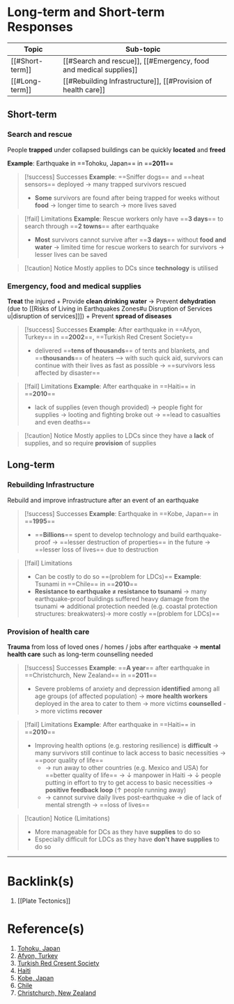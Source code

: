 # Long-term and Short-term Responses
| Topic      | Sub-topic |
| ---------- | --------- |
| [[#Short-term]] |[[#Search and rescue]], [[#Emergency, food and medical supplies]]           |
| [[#Long-term]]  | [[#Rebuilding Infrastructure]], [[#Provision of health care]]          |

## Short-term
### Search and rescue
People **trapped** under collapsed buildings can be quickly **located** and **freed**

**Example**: Earthquake in ==Tohoku, Japan== in ==**2011**==

>[!success] Successes
>**Example**: ==Sniffer dogs== and ==heat sensors== deployed -> many trapped survivors rescued
>- **Some** survivors are found after being trapped for weeks without **food** -> longer time to search -> more lives saved

>[!fail] Limitations
>**Example**: Rescue workers only have ==**3 days**== to search through ==**2 towns**== after earthquake
>- **Most** survivors cannot survive after ==**3 days**== without **food and water** -> limited time for rescue workers to search for survivors -> lesser lives can be saved

>[!caution] Notice
>Mostly applies to DCs since **technology** is utilised

### Emergency, food and medical supplies
**Treat** the injured + Provide **clean drinking water** -> Prevent **dehydration** (due to [[Risks of Living in Earthquakes Zones#u Disruption of Services u|disruption of services]]]) + Prevent **spread of diseases**

>[!success] Successes
>**Example**: After earthquake in ==Afyon, Turkey== in ==**2002**==, ==Turkish Red Cresent Society==
>- delivered ==**tens of thousands**== of tents and blankets, and ==**thousands**== of heaters --> with such quick aid, survivors can continue with their lives as fast as possible -> ==survivors less affected by disaster==

>[!fail] Limitations
>**Example**: After earthquake in ==Haiti== in ==**2010**==
>- lack of supplies (even though provided) -> people fight for supplies -> looting and fighting broke out -> ==lead to casualties and even deaths==

>[!caution] Notice
>Mostly applies to LDCs since they have a **lack** of supplies, and so require **provision** of supplies

## Long-term
### Rebuilding Infrastructure
Rebuild and improve infrastructure after an event of an earthquake

>[!success] Successes
>**Example**: Earthquake in ==Kobe, Japan== in ==**1995**==
>- ==**Billions**== spent to develop technology and build earthquake-proof -> ==lesser destruction of properties== in the future -> ==lesser loss of lives== due to destruction

>[!fail] Limitations
>- Can be costly to do so ==(problem for LDCs)==
>**Example**: Tsunami in ==Chile== in ==**2010**==
>- **Resistance to earthquake $\neq$ resistance to tsunami** -> many earthquake-proof buildings suffered heavy damage from the tsunami => additional protection needed (e.g. coastal protection structures: breakwaters)-> more costly ==(problem for LDCs)==

### Provision of health care
**Trauma** from loss of loved ones / homes / jobs after earthquake -> **mental health care** such as long-term counselling needed

>[!success] Successes
>**Example**: ==**A year**== after earthquake in ==Christchurch, New Zealand== in ==**2011**==
> - Severe problems of anxiety and depression **identified** among all age groups (of affected population) -> **more health workers** deployed in the area to cater to them -> more victims **counselled** -> more victims **recover**

>[!fail] Limitations
>**Example**: After earthquake in ==Haiti== in ==**2010**==
>- Improving health options (e.g. restoring resilience) is **difficult** -> many survivors still continue to lack access to basic necessities -> ==poor quality of life==
>	- -> run away to other countries (e.g. Mexico and USA) for ==better quality of life== -> $\downarrow$ manpower in Haiti -> $\downarrow$ people putting in effort to try to get access to basic necessities -> **positive feedback loop** ($\uparrow$ people running away)
>	- -> cannot survive daily lives post-earthquake -> die of lack of mental strength -> ==loss of lives==

>[!caution] Notice
> (Limitations)
> - More manageable for DCs as they have **supplies** to do so
> - Especially difficult for LDCs as they have **don't have supplies** to do so

---
# Backlink(s)
1. [[Plate Tectonics]]

# Reference(s)
1. [Tohoku, Japan](https://www.google.com/search?q=Tohoku%2C+Japan&oq=Tohoku%2C+Japan&aqs=chrome..69i57.421j0j7&sourceid=chrome&ie=UTF-8)
2. [Afyon, Turkey](https://www.google.com/search?q=afyon&oq=afyon&aqs=chrome..69i57j46i512j0i512j46i512j0i512l5j46i512.3283j1j9&sourceid=chrome&ie=UTF-8)
3. [Turkish Red Cresent Society](https://www.google.com/search?q=turkish+red+crescent+society&oq=turkish+red+crescent&aqs=chrome.2.69i57j0i512l8j0i390.4273j0j7&sourceid=chrome&ie=UTF-8)
4. [Haiti](https://www.google.com/search?gs_ssp=eJzj4tDP1TcwTq_MMWD0Ys1IzCzJBAArewUc&q=haiti&oq=haiti&aqs=chrome.1.69i57j46i67i433j0i67l4j0i20i263i512j0i512l2j46i512.1722j1j7&sourceid=chrome&ie=UTF-8)
5. [Kobe, Japan](https://www.google.com/search?q=kobe+japan&oq=kobe+japan&aqs=chrome..69i57j46i131i433i512j0i512l5j0i457i512j0i512l2.1329j0j7&sourceid=chrome&ie=UTF-8)
6. [Chile](https://www.google.com/search?q=chile&oq=Chile&aqs=chrome.0.0i355i433i512j46i433i512j0i512l2j0i131i433i512j0i512j46i131i433i512j46i512j0i512l2.728j0j9&sourceid=chrome&ie=UTF-8)
7. [Christchurch, New Zealand](https://www.google.com/search?q=Christchurch%2C+New+Zealand&oq=Christchurch%2C+New+Zealand&aqs=chrome..69i57j46i512j0i512l7.342j0j9&sourceid=chrome&ie=UTF-8)